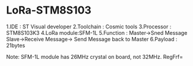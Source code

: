 # LoRa-STM8S103

1.IDE       : ST Visual developer
2.Toolchain : Cosmic tools
3.Processor : STM8S103K3
4.LoRa module:SFM-1L
5.Function  : Master->Sned Message
              Slave->Receive Message-> Send Message back to Master
6.Payload   : 21bytes

Note: SFM-1L module has 26MHz crystal on board, not 32MHz. RegFrf= 
